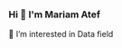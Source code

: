 ### Hi 👋 I'm Mariam Atef
👀 I’m interested in Data field
<!--
**Mariam-elkenany/Mariam-elkenany** is a ✨ _special_ ✨ repository because its `README.md` (this file) appears on your GitHub profile.
I am a BI/Data analyst with extensive experience in business intelligence, data analytics and reporting. I have always been fascinated by how businesses are run and how they can optimize their processes based on the available information at hand. My passion for data analysis has driven me to pursue a career in this field as it allows me to use my analytical skills to solve problems every day.
Here are some ideas to get you started:

- 🔭 I’m currently working on ...
- 🌱 I’m currently learning Data Science,Machine Learning
- 👯 I’m looking to collaborate on ...
- 🤔 I’m looking for help with ...
- 💬 Ask me about ...
- 📫 How to reach me: 
Email: mariamatef2433@gmail.com
LinkedIn: https://www.linkedin.com/in/mariam-atef-25738a1b7

- 😄 Pronouns: ...
- ⚡ Fun fact: ...
-->
